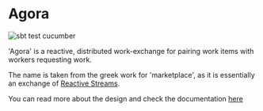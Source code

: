 # Agora

![sbt test cucumber](https://travis-ci.org/aaronp/agora.svg?branch=master)

'Agora' is a reactive, distributed work-exchange for pairing work items with workers requesting work.

The name is taken from the greek work for 'marketplace', as it is essentially an exchange of [Reactive Streams](http://www.reactive-streams.org/).

You can read more about the design and check the documentation [here](https://aaronp.github.io/agora)
